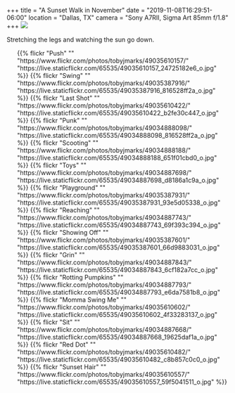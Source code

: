 +++
title = "A Sunset Walk in November"
date = "2019-11-08T16:29:51-06:00"
location = "Dallas, TX"
camera = "Sony A7RII, Sigma Art 85mm f/1.8"
+++
<img src="https://live.staticflickr.com/65535/49034887928_3bf5172108_o.jpg">
<!--more-->
Stretching the legs and watching the sun go down.

<div class="container-fluid">
<div class="demo-gallery dark mrb35">
	<ul id="lightgallery" class="list-unstyled row">
{{% flickr "Push"
           ""
           "https://www.flickr.com/photos/tobyjmarks/49035610157/"
           "https://live.staticflickr.com/65535/49035610157_24725182e6_o.jpg" %}}
{{% flickr "Swing"
           ""
           "https://www.flickr.com/photos/tobyjmarks/49035387916/"
           "https://live.staticflickr.com/65535/49035387916_816528ff2a_o.jpg" %}}
{{% flickr "Last Shot"
           ""
           "https://www.flickr.com/photos/tobyjmarks/49035610422/"
           "https://live.staticflickr.com/65535/49035610422_b2fe30c447_o.jpg" %}}
{{% flickr "Punk"
           ""
           "https://www.flickr.com/photos/tobyjmarks/49034888098/"
           "https://live.staticflickr.com/65535/49034888098_816528ff2a_o.jpg" %}}
{{% flickr "Scooting"
           ""
           "https://www.flickr.com/photos/tobyjmarks/49034888188/"
           "https://live.staticflickr.com/65535/49034888188_651f01cbd0_o.jpg" %}}
{{% flickr "Toys"
           ""
           "https://www.flickr.com/photos/tobyjmarks/49034887698/"
           "https://live.staticflickr.com/65535/49034887698_d8186a1c9a_o.jpg" %}}
{{% flickr "Playground"
           ""
           "https://www.flickr.com/photos/tobyjmarks/49035387931/"
           "https://live.staticflickr.com/65535/49035387931_93e5d05338_o.jpg" %}}
<!--
{{% flickr "Lovely Kass"
           ""
           "https://www.flickr.com/photos/tobyjmarks/49035387801/"
           "https://live.staticflickr.com/65535/49035387801_b499c5fca2_o.jpg" %}}
-->
{{% flickr "Reaching"
           ""
           "https://www.flickr.com/photos/tobyjmarks/49034887743/"
           "https://live.staticflickr.com/65535/49034887743_69f393c394_o.jpg" %}}
{{% flickr "Showing Off"
           ""
           "https://www.flickr.com/photos/tobyjmarks/49035387601/"
           "https://live.staticflickr.com/65535/49035387601_66d9883031_o.jpg" %}}
<!--
{{% flickr "Getting Dark"
           ""
           "https://www.flickr.com/photos/tobyjmarks/49034887928/"
           "https://live.staticflickr.com/65535/49034887928_3bf5172108_o.jpg" %}}
-->
{{% flickr "Grin"
           ""
           "https://www.flickr.com/photos/tobyjmarks/49034887843/"
           "https://live.staticflickr.com/65535/49034887843_6cf182a7cc_o.jpg" %}}
{{% flickr "Rotting Pumpkins"
           ""
           "https://www.flickr.com/photos/tobyjmarks/49034887793/"
           "https://live.staticflickr.com/65535/49034887793_e6da7581b8_o.jpg" %}}
{{% flickr "Momma Swing Me"
           ""
           "https://www.flickr.com/photos/tobyjmarks/49035610602/"
           "https://live.staticflickr.com/65535/49035610602_4f33283137_o.jpg" %}}
{{% flickr "Sit"
           ""
           "https://www.flickr.com/photos/tobyjmarks/49034887668/"
           "https://live.staticflickr.com/65535/49034887668_19625daf1a_o.jpg" %}}
{{% flickr "Red Dot"
           ""
           "https://www.flickr.com/photos/tobyjmarks/49035610482/"
           "https://live.staticflickr.com/65535/49035610482_c8b857c0c0_o.jpg" %}}
{{% flickr "Sunset Hair"
           ""
           "https://www.flickr.com/photos/tobyjmarks/49035610557/"
           "https://live.staticflickr.com/65535/49035610557_59f5041511_o.jpg" %}}
	</ul>
</div>
</div>

